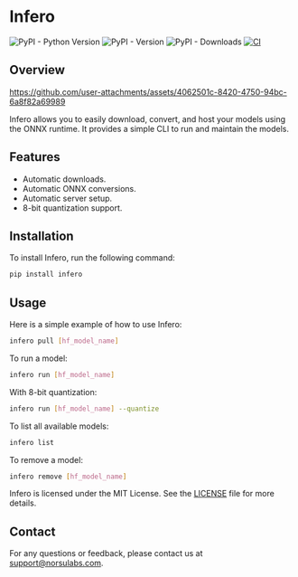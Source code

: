 # Infero

![PyPI - Python Version](https://img.shields.io/pypi/pyversions/infero)
![PyPI - Version](https://img.shields.io/pypi/v/infero)
![PyPI - Downloads](https://img.shields.io/pypi/dw/infero)
[![CI](https://github.com/norsulabs/infero/actions/workflows/ci.yaml/badge.svg)](https://github.com/norsulabs/infero/actions/workflows/ci.yaml)


## Overview



https://github.com/user-attachments/assets/4062501c-8420-4750-94bc-6a8f82a69989



Infero allows you to easily download, convert, and host your models using the ONNX runtime. It provides a simple CLI to run and maintain the models.

## Features

- Automatic downloads.
- Automatic ONNX conversions.
- Automatic server setup.
- 8-bit quantization support.

## Installation

To install Infero, run the following command:

```bash
pip install infero
```

## Usage

Here is a simple example of how to use Infero:

```bash
infero pull [hf_model_name]
```

To run a model:

```bash
infero run [hf_model_name]
```

With 8-bit quantization:

```bash
infero run [hf_model_name] --quantize
```

To list all available models:

```bash
infero list
```

To remove a model:

```bash
infero remove [hf_model_name]
```

Infero is licensed under the MIT License. See the [LICENSE](LICENSE) file for more details.

## Contact

For any questions or feedback, please contact us at support@norsulabs.com.
